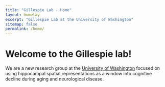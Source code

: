 ```yaml
---
title: "Gillespie Lab - Home"
layout: homelay
excerpt: "Gillespie Lab at the University of Washington"
sitemap: false
permalink: /home/
---
```


# Welcome to the Gillespie lab! 

We are a new research group at the [University of Washington](https://www.washington.edu/) focused on using hippocampal spatial representations as a window into cognitive decline during aging and neurological disease.